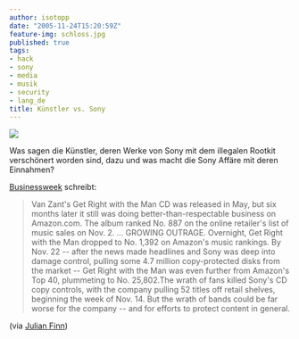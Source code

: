 ```yaml
---
author: isotopp
date: "2005-11-24T15:20:59Z"
feature-img: schloss.jpg
published: true
tags:
- hack
- sony
- media
- musik
- security
- lang_de
title: Künstler vs. Sony
---
```

![](https://blog.koehntopp.info/uploads/sonyelectronics.jpg)

Was sagen die Künstler, deren Werke von Sony mit dem illegalen Rootkit
verschönert worden sind, dazu und was macht die Sony Affäre mit deren
Einnahmen?

[Businessweek](http://businessweek.com/technology/content/nov2005/tc20051122_343542.htm) schreibt:

> Van Zant's Get Right with the Man CD was released in May, but six months
> later it still was doing better-than-respectable business on Amazon.com.
> The album ranked No. 887 on the online retailer's list of music sales on
> Nov. 2. ... GROWING OUTRAGE. Overnight, Get Right with the Man dropped to
> No. 1,392 on Amazon's music rankings. By Nov. 22 -- after the news made
> headlines and Sony was deep into damage control, pulling some 4.7 million
> copy-protected disks from the market -- Get Right with the Man was even
> further from Amazon's Top 40, plummeting to No. 25,802.The wrath of fans
> killed Sony's CD copy controls, with the company pulling 52 titles off
> retail shelves, beginning the week of Nov. 14. But the wrath of bands
> could be far worse for the company -- and for efforts to protect content
> in general.

(via [Julian Finn](http://www.julian-finn.de/blog/index.php?/archives/491-Mal-wieder-Rootkit.html))
